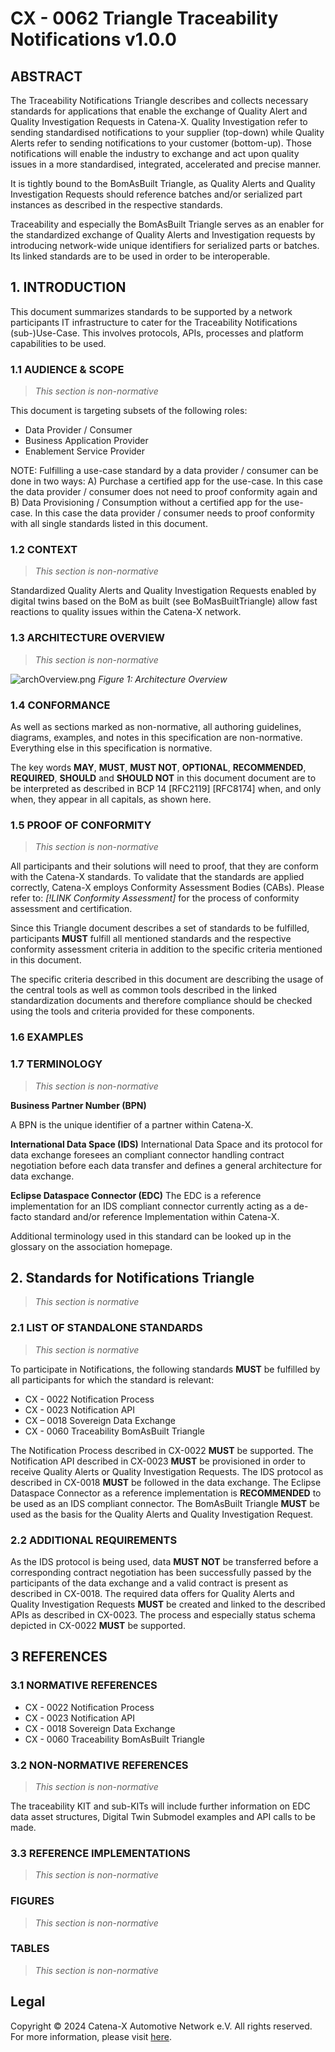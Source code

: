 # CX - 0062 Triangle Traceability Notifications v1.0.0

## ABSTRACT

The Traceability Notifications Triangle describes and collects necessary standards for applications that enable the exchange of Quality Alert and Quality Investigation Requests in Catena-X. Quality Investigation refer to sending standardised notifications to your supplier (top-down) while Quality Alerts refer to sending notifications to your customer (bottom-up). Those notifications will enable the industry to exchange and act upon quality issues in a more standardised, integrated, accelerated and precise manner.

It is tightly bound to the BomAsBuilt Triangle, as Quality Alerts and Quality Investigation Requests should reference batches and/or serialized part instances as described in the respective standards.

Traceability and especially the BomAsBuilt Triangle serves as an enabler for the standardized exchange of Quality Alerts and Investigation requests by introducing network-wide unique identifiers for serialized parts or batches. Its linked standards are to be used in order to be interoperable.

## 1. INTRODUCTION

This document summarizes standards to be supported by a network participants IT infrastructure to cater for the Traceability Notifications (sub-)Use-Case. This involves protocols, APIs, processes and platform capabilities to be used.

### 1.1 AUDIENCE & SCOPE

> *This section is non-normative*

This document is targeting subsets of the following roles:

- Data Provider / Consumer
- Business Application Provider
- Enablement Service Provider

NOTE: Fulfilling a use-case standard by a data provider / consumer can be done in two ways: A) Purchase a certified app for the use-case. In this case the data provider / consumer does not need to proof conformity again and B) Data Provisioning / Consumption without a certified app for the use-case. In this case the data provider / consumer needs to proof conformity with all single standards listed in this document.

### 1.2 CONTEXT

> *This section is non-normative*

Standardized Quality Alerts and Quality Investigation Requests enabled by digital twins based on the BoM as built (see BoMasBuiltTriangle) allow fast reactions to quality issues within the Catena-X network.

### 1.3 ARCHITECTURE OVERVIEW

> *This section is non-normative*

![archOverview.png](./assets/archOverview.png)
*Figure 1: Architecture Overview*

### 1.4 CONFORMANCE

As well as sections marked as non-normative, all authoring guidelines, diagrams, examples, and notes in this specification are non-normative. Everything else in this specification is normative.

The key words **MAY**, **MUST**, **MUST NOT**, **OPTIONAL**, **RECOMMENDED**, **REQUIRED**, **SHOULD** and **SHOULD NOT** in this document document are to be interpreted as described in BCP 14 [RFC2119] [RFC8174] when, and only when, they appear in all capitals, as shown here.

### 1.5 PROOF OF CONFORMITY

> *This section is non-normative*

All participants and their solutions will need to proof, that they are conform with the Catena-X standards.
To validate that the standards are applied correctly, Catena-X employs Conformity Assessment Bodies (CABs).
Please refer to: *[!LINK Conformity Assessment]* for the process of conformity assessment and certification.

Since this Triangle document describes a set of standards to be fulfilled, participants **MUST** fulfill all mentioned standards and the respective conformity assessment criteria in addition to the specific criteria mentioned in this document.

The specific criteria described in this document are describing the usage of the central tools as well as common tools described in the linked standardization documents and therefore compliance should be checked using the tools and criteria provided for these components.

### 1.6 EXAMPLES

### 1.7 TERMINOLOGY

> *This section is non-normative*

**Business Partner Number (BPN)**

A BPN is the unique identifier of a partner within Catena-X.

**International Data Space (IDS)**
International Data Space and its protocol for data exchange foresees an compliant connector handling contract negotiation before each data transfer and defines a general architecture for data exchange.

**Eclipse Dataspace Connector (EDC)**
The EDC is a reference implementation for an IDS compliant connector currently acting as a de-facto standard and/or reference Implementation within Catena-X.

Additional terminology used in this standard can be looked up in the glossary on the association homepage.

## 2. Standards for Notifications Triangle

> *This section is normative*

### 2.1 LIST OF STANDALONE STANDARDS

> *This section is normative*

To participate in Notifications, the following standards **MUST** be fulfilled by all participants for which the standard is relevant:

- CX - 0022 Notification Process
- CX - 0023 Notification API
- CX – 0018 Sovereign Data Exchange
- CX - 0060 Traceability BomAsBuilt Triangle

The Notification Process described in CX-0022 **MUST** be supported.
The Notification API described in CX-0023 **MUST** be provisioned in order to receive Quality Alerts or Quality Investigation Requests.
The IDS protocol as described in CX-0018 **MUST** be followed in the data exchange.
The Eclipse Dataspace Connector as a reference implementation is **RECOMMENDED** to be used as an IDS compliant connector.
The BomAsBuilt Triangle **MUST** be used as the basis for the Quality Alerts and Quality Investigation Request.

### 2.2 ADDITIONAL REQUIREMENTS

As the IDS protocol is being used, data **MUST NOT** be transferred before a corresponding contract negotiation has been successfully passed by the participants of the data exchange and a valid contract is present as described in CX-0018.
The required data offers for Quality Alerts and Quality Investigation Requests **MUST** be created and linked to the described APIs as described in CX-0023.
The process and especially status schema depicted in CX-0022 **MUST** be supported.

## 3 REFERENCES

### 3.1 NORMATIVE REFERENCES

- CX - 0022 Notification Process
- CX - 0023 Notification API
- CX - 0018 Sovereign Data Exchange
- CX - 0060 Traceability BomAsBuilt Triangle

### 3.2 NON-NORMATIVE REFERENCES

> *This section is non-normative*

The traceability KIT and sub-KITs will include further information on EDC data asset structures, Digital Twin Submodel examples and API calls to be made.

### 3.3 REFERENCE IMPLEMENTATIONS

> *This section is non-normative*

### FIGURES

> *This section is non-normative*

### TABLES

> *This section is non-normative*

## Legal

Copyright © 2024 Catena-X Automotive Network e.V. All rights reserved. For more information, please visit [here](/copyright).

